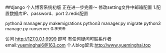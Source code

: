 ##django 个人博客系统初版 正在进一步完善～ 
修改setting文件中邮箱配置
    1.配置数据库IP、password、port
    2.redis配置

python3 manager.py makemigrations
python3 manager.py migrate 
python3 manage.py  runserver 0:9999

访问  http://127.0.0.1:9999 即可
有任何疑问可联系作者
email:yueminghai6@163.com
个人blog留言:http://www.yueminghai.top